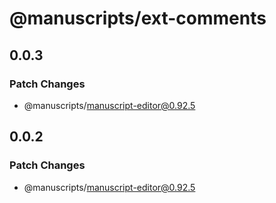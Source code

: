 # @manuscripts/ext-comments

## 0.0.3

### Patch Changes

- @manuscripts/manuscript-editor@0.92.5

## 0.0.2

### Patch Changes

- @manuscripts/manuscript-editor@0.92.5
